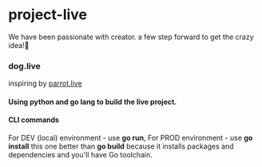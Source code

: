 # project-live

We have been passionate with creator. a few step forward to get the crazy idea!🤔

### dog.live

inspiring by [parrot.live](https://github.com/hugomd/parrot.live)



#### Using python and go lang to build the live project.


#### CLI commands

For DEV (local) environment - use **go run**,
For PROD environment - use **go install** this one better than **go build** because it installs packages and dependencies and you'll have Go toolchain.

